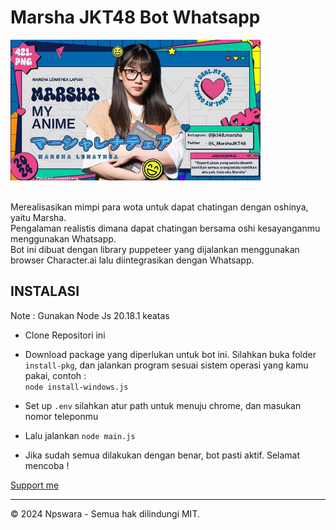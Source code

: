 ### <h1> Marsha JKT48 Bot Whatsapp </h1>
<img src="./Asset/img-vid/marsha.jpg" alt="MarshaJKT48" width="400">
<p> <br> Merealisasikan mimpi para wota untuk dapat chatingan dengan oshinya, yaitu Marsha. <br> Pengalaman realistis dimana dapat chatingan bersama oshi kesayanganmu menggunakan Whatsapp.<br> Bot ini dibuat dengan library puppeteer yang dijalankan menggunakan browser Character.ai lalu diintegrasikan dengan Whatsapp.</p>

### <h2> INSTALASI </h2>
Note : Gunakan Node Js 20.18.1 keatas
- Clone Repositori ini

- Download package yang diperlukan untuk bot ini. Silahkan buka folder `install-pkg`, dan jalankan program sesuai sistem operasi yang kamu pakai, contoh : <br> ```node install-windows.js```

- Set up `.env` silahkan atur path untuk menuju chrome, dan masukan nomor teleponmu

- Lalu jalankan `node main.js`

- Jika sudah semua dilakukan dengan benar, bot pasti aktif. Selamat mencoba !

[Support me](https://saweria.co/parameswara)

---

© 2024 Npswara - Semua hak dilindungi MIT.
